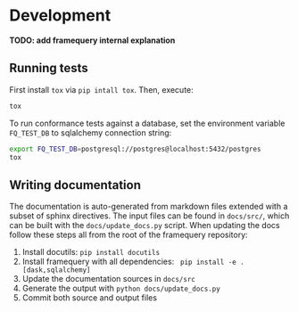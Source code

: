 # Development

**TODO: add framequery internal explanation**

## Running tests

First install `tox` via `pip intall tox`. Then, execute:

```bash
tox
```

To run conformance tests against a database, set the environment variable 
`FQ_TEST_DB` to sqlalchemy connection string:

```bash
export FQ_TEST_DB=postgresql://postgres@localhost:5432/postgres
tox
```

## Writing documentation

The documentation is auto-generated from markdown files extended with a subset
of sphinx directives. The input files can be found in `docs/src/`, which can be
built with the `docs/update_docs.py` script. When updating the docs follow 
these steps all from the root of the framequery repository:

1. Install docutils: `pip install docutils`
2. Install framequery with all dependencies: ` pip install -e .[dask,sqlalchemy]`
4. Update the documentation sources in `docs/src`
5. Generate the output with `python docs/update_docs.py`
6. Commit both source and output files
